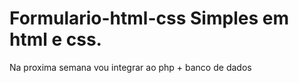 # Formulario-html-css  Simples em html e css.
Na proxima semana vou integrar ao php + banco de dados
